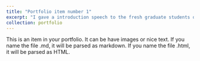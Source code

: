 ```yaml
---
title: "Portfolio item number 1"
excerpt: "I gave a introduction speech to the fresh graduate students of the energy and environmental application by DFT methond on September 9th, 2023!<br/><img src='/images/0909.jpg'>"
collection: portfolio
---
```


This is an item in your portfolio. It can be have images or nice text. If you name the file .md, it will be parsed as markdown. If you name the file .html, it will be parsed as HTML. 

